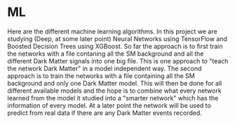 # ML
Here are the different machine learning algorithms. In this project we are studying (Deep, at some later point) Neural Networks using TensorFlow and Boosted Decision Trees using XGBoost.
So far the approach is to first train the networks with a file contaning all the SM background and all the different Dark Matter signals into one big file. This is one approach to "teach the network Dark Matter" in a model independent way.
The second approach is to train the networks with a file containing all the SM background and only one Dark Matter model. This will then be done for all different available models and the hope is to combine what every network learned from the model it studied into a "smarter network" which has the information of every model.
At a later point the network will be used to predict from real data if there are any Dark Matter events recorded. 
